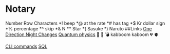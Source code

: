 # Notary
Number Row Characters
*! beep
*@ at the rate
*# has tag
*$ Kr dollar sign
*% percentage
*^ skip
*& N
** Star
*( Sasuke
*) Naruto
##Links
[One Direction Night Changes](https://www.youtube.com/watch?v=syFZfO_wfMQ)
[Quantum physics](https://www.youtube.com/watch?v=Usu9xZfabPM)
🥖
🙂
💣
kabboom kaboom 
💔
🫀

[CLI commands](docs/cli.md)
[SQL](https://sqliteonline.com/)
